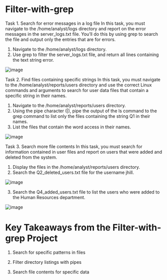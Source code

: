 # Filter-with-grep

Task 1. Search for error messages in a log file
In this task, you must navigate to the /home/analyst/logs directory and report on the error messages in the server_logs.txt file. You’ll do this by using grep to search the file and output only the entries that are for errors.

1. Navigate to the /home/analyst/logs directory.
2. Use grep to filter the server_logs.txt file, and return all lines containing the text string error.

![image](https://github.com/user-attachments/assets/84f8c332-1138-42db-b3be-5275f45de491)

Task 2. Find files containing specific strings
In this task, you must navigate to the /home/analyst/reports/users directory and use the correct Linux commands and arguments to search for user data files that contain a specific string in their names.

1. Navigate to the /home/analyst/reports/users directory.
2. Using the pipe character (|), pipe the output of the ls command to the grep command to list only the files containing the string Q1 in their names.
3. List the files that contain the word access in their names.

![image](https://github.com/user-attachments/assets/82667b2b-b513-438a-9b25-07fcfa6316cf)

Task 3. Search more file contents
In this task, you must search for information contained in user files and report on users that were added and deleted from the system.

1. Display the files in the /home/analyst/reports/users directory.
2. Search the Q2_deleted_users.txt file for the username jhill.

![image](https://github.com/user-attachments/assets/5e9e2f0a-59e8-4539-bc26-ffb46f6372bf)

3. Search the Q4_added_users.txt file to list the users who were added to the Human Resources department.

![image](https://github.com/user-attachments/assets/a243191f-50ca-41fc-b120-0dd4f7c5a5c5)

# Key Takeaways from the Filter-with-grep Project

1. Search for specific patterns in files

2. Filter directory listings with pipes

3. Search file contents for specific data

